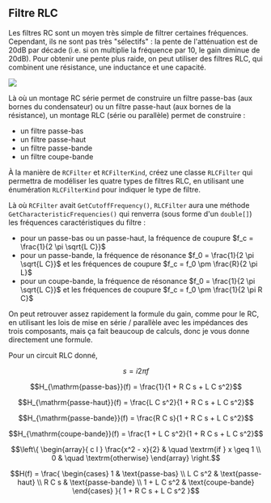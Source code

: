 ## Filtre RLC

Les filtres RC sont un moyen très simple de filtrer certaines fréquences. Cependant, ils ne sont pas très "sélectifs" : la pente de l'atténuation est de $20 \mathrm{dB}$ par décade (i.e. si on multiplie la fréquence par 10, le gain diminue de $20 \mathrm{dB}$). Pour obtenir une pente plus raide, on peut utiliser des filtres RLC, qui combinent une résistance, une inductance et une capacité.

![](https://upload.wikimedia.org/wikipedia/commons/7/7d/RLC_low-pass.svg)

Là où un montage RC série permet de construire un filtre passe-bas (aux bornes du condensateur) ou un filtre passe-haut (aux bornes de la résistance), un montage RLC (série ou parallèle) permet de construire :
- un filtre passe-bas
- un filtre passe-haut
- un filtre passe-bande
- un filtre coupe-bande

À la manière de `RCFilter` et `RCFilterKind`, créez une classe `RLCFilter` qui permettra de modéliser les quatre types de filtres RLC, en utilisant une énumération `RLCFilterKind` pour indiquer le type de filtre.

Là où `RCFilter` avait `GetCutoffFrequency()`, `RLCFilter` aura une méthode `GetCharacteristicFrequencies()` qui renverra (sous forme d'un `double[]`) les fréquences caractéristiques du filtre :
- pour un passe-bas ou un passe-haut, la fréquence de coupure $f_c = \frac{1}{2 \pi \sqrt{L C}}$
- pour un passe-bande, la fréquence de résonance $f_0 = \frac{1}{2 \pi \sqrt{L C}}$ et les fréquences de coupure $f_c = f_0 \pm \frac{R}{2 \pi L}$
- pour un coupe-bande, la fréquence de résonance $f_0 = \frac{1}{2 \pi \sqrt{L C}}$ et les fréquences de coupure $f_c = f_0 \pm \frac{1}{2 \pi R C}$

On peut retrouver assez rapidement la formule du gain, comme pour le RC, en utilisant les lois de mise en série / parallèle avec les impédances des trois composants, mais ça fait beaucoup de calculs, donc je vous donne directement une formule.

Pour un circuit RLC donné,

$$s = i 2 \pi f$$

$$H_{\mathrm{passe-bas}}(f) = \frac{1}{1 + R C s + L C s^2}$$

$$H_{\mathrm{passe-haut}}(f) = \frac{L C s^2}{1 + R C s + L C s^2}$$

$$H_{\mathrm{passe-bande}}(f) = \frac{R C s}{1 + R C s + L C s^2}$$

$$H_{\mathrm{coupe-bande}}(f) = \frac{1 + L C s^2}{1 + R C s + L C s^2}$$

$$\left\{ 
  \begin{array}{ c l }
    \frac{x^2 - x}{2} & \quad \textrm{if } x \geq 1 \\
    0                 & \quad \textrm{otherwise}
  \end{array}
\right.$$

$$H(f) = \frac{
    \begin{cases} 
        1 & \text{passe-bas} \\
        L C s^2 & \text{passe-haut} \\
        R C s & \text{passe-bande} \\
        1 + L C s^2 & \text{coupe-bande}
    \end{cases}
}{
    1 + R C s + L C s^2
}$$